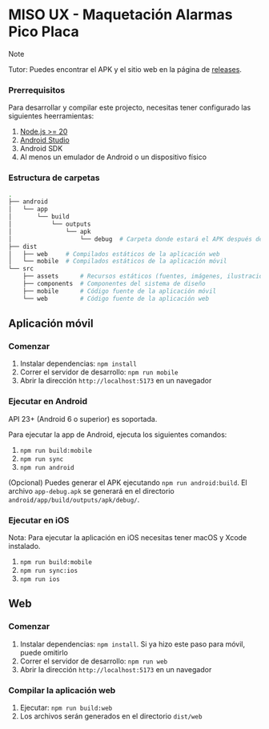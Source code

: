 # MISO UX - Maquetación Alarmas Pico Placa

> [!NOTE]
> Tutor: Puedes encontrar el APK y el sitio web en la página de [releases](releases).

### Prerrequisitos

Para desarrollar y compilar este projecto, necesitas tener configurado las siguientes heerramientas:

1. [Node.js >= 20](https://nodejs.org/)
2. [Android Studio](https://developer.android.com/studio)
3. Android SDK
4. Al menos un emulador de Android o un dispositivo físico

### Estructura de carpetas

```bash
.
├── android
│   └── app
│       └── build
│           └── outputs
│               └── apk
│                   └── debug  # Carpeta donde estará el APK después de compilar la app móvil
├── dist
│   ├── web     # Compilados estáticos de la aplicación web
│   └── mobile  # Compilados estáticos de la aplicación móvil
└── src
    ├── assets      # Recursos estáticos (fuentes, imágenes, ilustraciones, etc.)
    ├── components  # Componentes del sistema de diseño
    ├── mobile      # Código fuente de la aplicación móvil
    └── web         # Código fuente de la aplicación web
```

## Aplicación móvil

### Comenzar

1. Instalar dependencias: `npm install`
2. Correr el servidor de desarrollo: `npm run mobile`
3. Abrir la dirección `http://localhost:5173` en un navegador

### Ejecutar en Android

API 23+ (Android 6 o superior) es soportada.

Para ejecutar la app de Android, ejecuta los siguientes comandos:

1. `npm run build:mobile`
2. `npm run sync`
3. `npm run android`

(Opcional) Puedes generar el APK ejecutando `npm run android:build`. El archivo `app-debug.apk` se generará en el directorio `android/app/build/outputs/apk/debug/`.

### Ejecutar en iOS

Nota: Para ejecutar la aplicación en iOS necesitas tener macOS y Xcode instalado.

1. `npm run build:mobile`
2. `npm run sync:ios`
3. `npm run ios`

## Web

### Comenzar

1. Instalar dependencias: `npm install`. Si ya hizo este paso para móvil, puede omitirlo
2. Correr el servidor de desarrollo: `npm run web`
3. Abrir la dirección `http://localhost:5173` en un navegador

### Compilar la aplicación web

1. Ejecutar: `npm run build:web`
2. Los archivos serán generados en el directorio `dist/web`
